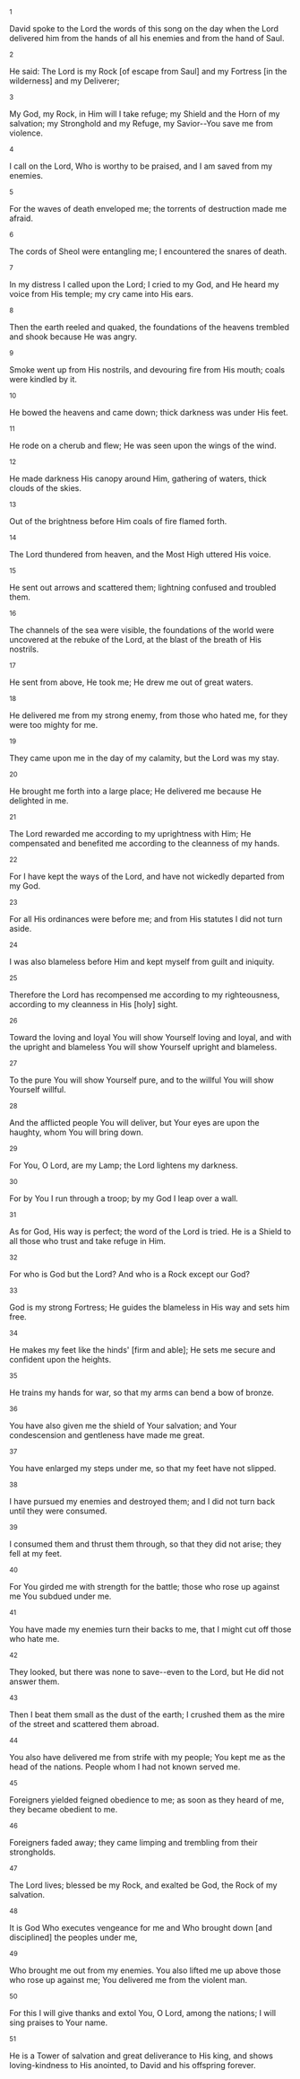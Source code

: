 <sup>1</sup> 

David spoke to the Lord the words of this song on the day when the Lord delivered him from the hands of all his enemies and from the hand of Saul. 

<sup>2</sup> 

He said: The Lord is my Rock [of escape from Saul] and my Fortress [in the wilderness] and my Deliverer; 

<sup>3</sup> 

My God, my Rock, in Him will I take refuge; my Shield and the Horn of my salvation; my Stronghold and my Refuge, my Savior--You save me from violence. 

<sup>4</sup> 

I call on the Lord, Who is worthy to be praised, and I am saved from my enemies. 

<sup>5</sup> 

For the waves of death enveloped me; the torrents of destruction made me afraid. 

<sup>6</sup> 

The cords of Sheol were entangling me; I encountered the snares of death. 

<sup>7</sup> 

In my distress I called upon the Lord; I cried to my God, and He heard my voice from His temple; my cry came into His ears. 

<sup>8</sup> 

Then the earth reeled and quaked, the foundations of the heavens trembled and shook because He was angry. 

<sup>9</sup> 

Smoke went up from His nostrils, and devouring fire from His mouth; coals were kindled by it. 

<sup>10</sup> 

He bowed the heavens and came down; thick darkness was under His feet. 

<sup>11</sup> 

He rode on a cherub and flew; He was seen upon the wings of the wind. 

<sup>12</sup> 

He made darkness His canopy around Him, gathering of waters, thick clouds of the skies. 

<sup>13</sup> 

Out of the brightness before Him coals of fire flamed forth. 

<sup>14</sup> 

The Lord thundered from heaven, and the Most High uttered His voice. 

<sup>15</sup> 

He sent out arrows and scattered them; lightning confused and troubled them. 

<sup>16</sup> 

The channels of the sea were visible, the foundations of the world were uncovered at the rebuke of the Lord, at the blast of the breath of His nostrils. 

<sup>17</sup> 

He sent from above, He took me; He drew me out of great waters. 

<sup>18</sup> 

He delivered me from my strong enemy, from those who hated me, for they were too mighty for me. 

<sup>19</sup> 

They came upon me in the day of my calamity, but the Lord was my stay. 

<sup>20</sup> 

He brought me forth into a large place; He delivered me because He delighted in me. 

<sup>21</sup> 

The Lord rewarded me according to my uprightness with Him; He compensated and benefited me according to the cleanness of my hands. 

<sup>22</sup> 

For I have kept the ways of the Lord, and have not wickedly departed from my God. 

<sup>23</sup> 

For all His ordinances were before me; and from His statutes I did not turn aside. 

<sup>24</sup> 

I was also blameless before Him and kept myself from guilt and iniquity. 

<sup>25</sup> 

Therefore the Lord has recompensed me according to my righteousness, according to my cleanness in His [holy] sight. 

<sup>26</sup> 

Toward the loving and loyal You will show Yourself loving and loyal, and with the upright and blameless You will show Yourself upright and blameless. 

<sup>27</sup> 

To the pure You will show Yourself pure, and to the willful You will show Yourself willful. 

<sup>28</sup> 

And the afflicted people You will deliver, but Your eyes are upon the haughty, whom You will bring down. 

<sup>29</sup> 

For You, O Lord, are my Lamp; the Lord lightens my darkness. 

<sup>30</sup> 

For by You I run through a troop; by my God I leap over a wall. 

<sup>31</sup> 

As for God, His way is perfect; the word of the Lord is tried. He is a Shield to all those who trust and take refuge in Him. 

<sup>32</sup> 

For who is God but the Lord? And who is a Rock except our God? 

<sup>33</sup> 

God is my strong Fortress; He guides the blameless in His way and sets him free. 

<sup>34</sup> 

He makes my feet like the hinds' [firm and able]; He sets me secure and confident upon the heights. 

<sup>35</sup> 

He trains my hands for war, so that my arms can bend a bow of bronze. 

<sup>36</sup> 

You have also given me the shield of Your salvation; and Your condescension and gentleness have made me great. 

<sup>37</sup> 

You have enlarged my steps under me, so that my feet have not slipped. 

<sup>38</sup> 

I have pursued my enemies and destroyed them; and I did not turn back until they were consumed. 

<sup>39</sup> 

I consumed them and thrust them through, so that they did not arise; they fell at my feet. 

<sup>40</sup> 

For You girded me with strength for the battle; those who rose up against me You subdued under me. 

<sup>41</sup> 

You have made my enemies turn their backs to me, that I might cut off those who hate me. 

<sup>42</sup> 

They looked, but there was none to save--even to the Lord, but He did not answer them. 

<sup>43</sup> 

Then I beat them small as the dust of the earth; I crushed them as the mire of the street and scattered them abroad. 

<sup>44</sup> 

You also have delivered me from strife with my people; You kept me as the head of the nations. People whom I had not known served me. 

<sup>45</sup> 

Foreigners yielded feigned obedience to me; as soon as they heard of me, they became obedient to me. 

<sup>46</sup> 

Foreigners faded away; they came limping and trembling from their strongholds. 

<sup>47</sup> 

The Lord lives; blessed be my Rock, and exalted be God, the Rock of my salvation. 

<sup>48</sup> 

It is God Who executes vengeance for me and Who brought down [and disciplined] the peoples under me, 

<sup>49</sup> 

Who brought me out from my enemies. You also lifted me up above those who rose up against me; You delivered me from the violent man. 

<sup>50</sup> 

For this I will give thanks and extol You, O Lord, among the nations; I will sing praises to Your name. 

<sup>51</sup> 

He is a Tower of salvation and great deliverance to His king, and shows loving-kindness to His anointed, to David and his offspring forever.